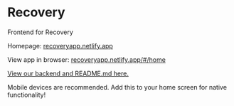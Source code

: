 # Recovery
Frontend for Recovery

Homepage: [recoveryapp.netlify.app](https://recoveryapp.netlify.app/)

View app in browser: [recoveryapp.netlify.app/#/home](https://recoveryapp.netlify.app/#/home)

[View our backend and README.md here.](https://github.com/linschris/hackla)

Mobile devices are recommended. Add this to your home screen for native functionality!
